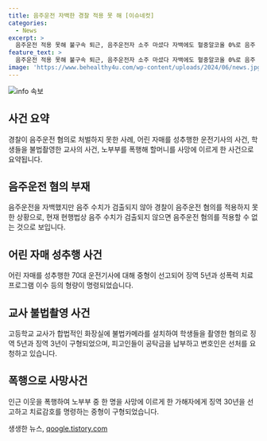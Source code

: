```yaml
---
title: 음주운전 자백한 경찰 적용 못 해 [이슈네컷]
categories:
  - News
excerpt: >
  음주운전 적용 못해 불구속 퇴근, 음주운전자 소주 마셨다 자백에도 혈중알코올 0%로 음주 수치 검출불가, 제주 산간도로 4대 들이받고 도주, 검찰 중형 구형  9세·7세 자매 성추행한 70대 학원 차량 운전기사에게 징역 5년 선고, 성폭력 치료프로그램 이수 및 취업 제한 명령  고교생들에 의해 불법촬영된 교사에게 최대 징역 5년 구형, 1300만 원 공탁금 납부  노부부 폭행해 할머니 사망에 이르게 한 40대에게 중형 구형, 검찰, 치료감호 명령 요청, 광주지법 공판 예정
feature_text: >
  음주운전 적용 못해 불구속 퇴근, 음주운전자 소주 마셨다 자백에도 혈중알코올 0%로 음주 수치 검출불가, 제주 산간도로 4대 들이받고 도주, 검찰 중형 구형  9세·7세 자매 성추행한 70대 학원 차량 운전기사에게 징역 5년 선고, 성폭력 치료프로그램 이수 및 취업 제한 명령  고교생들에 의해 불법촬영된 교사에게 최대 징역 5년 구형, 1300만 원 공탁금 납부  노부부 폭행해 할머니 사망에 이르게 한 40대에게 중형 구형, 검찰, 치료감호 명령 요청, 광주지법 공판 예정
image: 'https://www.behealthy4u.com/wp-content/uploads/2024/06/news.jpg'
---
```


<p><img src="https://www.behealthy4u.com/wp-content/uploads/2024/06/news.jpg" alt="info 속보" /></p>

<h2 data-ke-size="size26">사건 요약</h2>

<p data-ke-size="size16">경찰이 음주운전 혐의로 처벌하지 못한 사례, 어린 자매를 성추행한 운전기사의 사건, 학생들을 불법촬영한 교사의 사건, 노부부를 폭행해 할머니를 사망에 이르게 한 사건으로 요약됩니다.</p>

<h2 data-ke-size="size26">음주운전 혐의 부재</h2>

<p data-ke-size="size16">음주운전을 자백했지만 음주 수치가 검출되지 않아 경찰이 음주운전 혐의를 적용하지 못한 상황으로, 현재 현행법상 음주 수치가 검출되지 않으면 음주운전 혐의를 적용할 수 없는 것으로 보입니다.</p>

<h2 data-ke-size="size26">어린 자매 성추행 사건</h2>

<p data-ke-size="size16">어린 자매를 성추행한 70대 운전기사에 대해 중형이 선고되어 징역 5년과 성폭력 치료프로그램 이수 등의 형량이 명령되었습니다.</p>

<h2 data-ke-size="size26">교사 불법촬영 사건</h2>

<p data-ke-size="size16">고등학교 교사가 합법적인 화장실에 불법카메라를 설치하여 학생들을 촬영한 혐의로 징역 5년과 징역 3년이 구형되었으며, 피고인들이 공탁금을 납부하고 변호인은 선처를 요청하고 있습니다.</p>

<h2 data-ke-size="size26">폭행으로 사망사건</h2>

<p data-ke-size="size16">인근 이웃을 폭행하여 노부부 중 한 명을 사망에 이르게 한 가해자에게 징역 30년을 선고하고 치료감호를 명령하는 중형이 구형되었습니다.</p>
생생한 뉴스, <a href="https://qoogle.tistory.com" rel="dofollow">qoogle.tistory.com</a>


